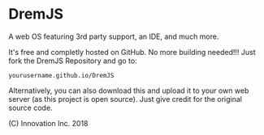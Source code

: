 # DremJS
A web OS featuring 3rd party support, an IDE, and much more.

It's free and completly hosted on GitHub. No more building needed!!! Just fork the DremJS Repository and go to:

<code>yourusername.github.io/DremJS</code>

Alternatively, you can also download this and upload it to your own web server (as this project is open source). Just give credit for the original source code.

(C) Innovation Inc. 2018
